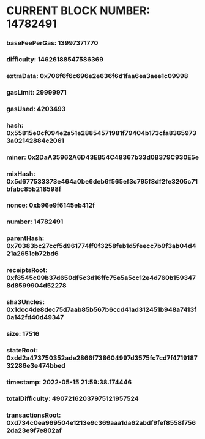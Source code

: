 # CURRENT BLOCK NUMBER: 14782491

### baseFeePerGas: 13997371770
### difficulty: 14626188547586369
### extraData: 0x706f6f6c696e2e636f6d1faa6ea3aee1c09998
### gasLimit: 29999971
### gasUsed: 4203493
### hash: 0x55815e0cf094e2a51e28854571981f79404b173cfa83659733a02142884c2061
### miner: 0x2DaA35962A6D43EB54C48367b33d0B379C930E5e
### mixHash: 0x5d677533373e464a0be6deb6f565ef3c795f8df2fe3205c71bfabc85b218598f
### nonce: 0xb96e9f6145eb412f
### number: 14782491
### parentHash: 0x70383bc27ccf5d961774ff0f3258feb1d5feecc7b9f3ab04d421a2651cb72bd6
### receiptsRoot: 0xf8545c09b37d650df5c3d16ffc75e5a5cc12e4d760b1593478d8599904d52278
### sha3Uncles: 0x1dcc4de8dec75d7aab85b567b6ccd41ad312451b948a7413f0a142fd40d49347
### size: 17516
### stateRoot: 0xdd2a473750352ade2866f738604997d3575fc7cd7f471918732286e3e474bbed
### timestamp: 2022-05-15 21:59:38.174446
### totalDifficulty: 49072162037975121957524
### transactionsRoot: 0xd734c0ea969504e1213e9c369aaa1da62abdf9fef8558f7562da23e9f7e802af
